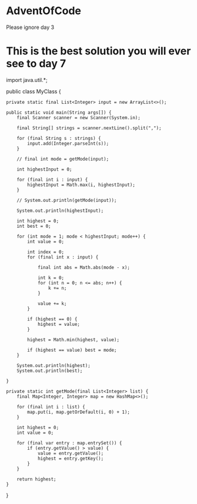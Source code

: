 # AdventOfCode
Please ignore day 3

# This is the best solution you will ever see to day 7

import java.util.*;

public class MyClass {
    
    private static final List<Integer> input = new ArrayList<>();
    
    public static void main(String args[]) {
        final Scanner scanner = new Scanner(System.in);
        
        final String[] strings = scanner.nextLine().split(",");
        
        for (final String s : strings) {
            input.add(Integer.parseInt(s));
        }
        
        // final int mode = getMode(input);
        
        int highestInput = 0;
        
        for (final int i : input) {
            highestInput = Math.max(i, highestInput);
        }
        
        // System.out.println(getMode(input));
        
        System.out.println(highestInput);
        
        int highest = 0;
        int best = 0;
        
        for (int mode = 1; mode < highestInput; mode++) {
            int value = 0;
        
            int index = 0;
            for (final int x : input) {
                
                final int abs = Math.abs(mode - x);
                
                int k = 0;
                for (int n = 0; n <= abs; n++) {
                    k += n;
                }

                value += k;   
            }
            
            if (highest == 0) {
                highest = value;
            }
            
            highest = Math.min(highest, value);
            
            if (highest == value) best = mode;
        }
        
        System.out.println(highest);
        System.out.println(best);
        
    }
    
    private static int getMode(final List<Integer> list) {
        final Map<Integer, Integer> map = new HashMap<>();
        
        for (final int i : list) {
            map.put(i, map.getOrDefault(i, 0) + 1);
        }
        
        int highest = 0;
        int value = 0;
        
        for (final var entry : map.entrySet()) {
            if (entry.getValue() > value) {
                value = entry.getValue();
                highest = entry.getKey();
            }
        }
        
        return highest;
    }
}
